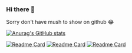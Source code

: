 ### Hi there 👋
Sorry don't have mush to show on github 😂

<!--
**wujun234/wujun234** is a ✨ _special_ ✨ repository because its `README.md` (this file) appears on your GitHub profile.

Here are some ideas to get you started:

- 🔭 I’m currently working on ...
- 🌱 I’m currently learning ...
- 👯 I’m looking to collaborate on ...
- 🤔 I’m looking for help with ...
- 💬 Ask me about ...
- 📫 How to reach me: ...
- 😄 Pronouns: ...
- ⚡ Fun fact: ...
-->

[![Anurag's GitHub stats](https://github-readme-stats.vercel.app/api?username=wujun234&show_icons=true)](https://github.com/anuraghazra/github-readme-stats)

[![Readme Card](https://github-readme-stats.vercel.app/api/pin/?username=wujun234&repo=uid-generator-spring-boot-starter)](https://github.com/anuraghazra/github-readme-stats)
[![Readme Card](https://github-readme-stats.vercel.app/api/pin/?username=wujun234&repo=hexo-theme-tree)](https://github.com/anuraghazra/github-readme-stats)
[![Readme Card](https://github-readme-stats.vercel.app/api/pin/?username=wujun234&repo=wujun234.github.io)](https://github.com/anuraghazra/github-readme-stats)
